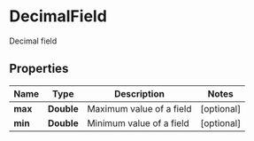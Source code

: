 

# DecimalField

Decimal field

## Properties

| Name | Type | Description | Notes |
|------------ | ------------- | ------------- | -------------|
|**max** | **Double** | Maximum value of a field |  [optional] |
|**min** | **Double** | Minimum value of a field |  [optional] |



